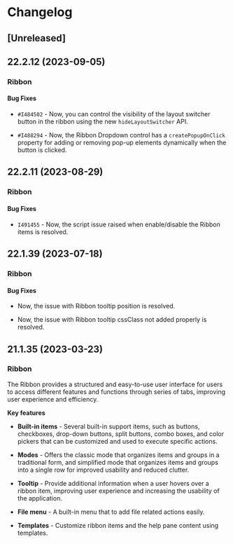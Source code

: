 # Changelog

## [Unreleased]

## 22.2.12 (2023-09-05)

### Ribbon

#### Bug Fixes

- `#I484502` - Now, you can control the visibility of the layout switcher button in the ribbon using the new `hideLayoutSwitcher` API.

- `#I488294` - Now, the Ribbon Dropdown control has a `createPopupOnClick` property for adding or removing pop-up elements dynamically when the button is clicked.

## 22.2.11 (2023-08-29)

### Ribbon

#### Bug Fixes

- `I491455` - Now, the script issue raised when enable/disable the Ribbon items is resolved.

## 22.1.39 (2023-07-18)

### Ribbon

#### Bug Fixes

- Now, the issue with Ribbon tooltip position is resolved.

- Now, the issue with Ribbon tooltip cssClass not added properly is resolved.

## 21.1.35 (2023-03-23)

### Ribbon

The Ribbon provides a structured and easy-to-use user interface for users to access different features and functions through series of tabs, improving user experience and efficiency.

**Key features**

- **Built-in items** - Several built-in support items, such as buttons, checkboxes, drop-down buttons, split buttons, combo boxes, and color pickers that can be customized and used to execute specific actions.

- **Modes** - Offers the classic mode that organizes items and groups in a traditional form, and simplified mode that organizes items and groups into a single row for improved usability and reduced clutter.

- **Tooltip** - Provide additional information when a user hovers over a ribbon item, improving user experience and increasing the usability of the application.

- **File menu** - A built-in menu that to add file related actions easily.

- **Templates** - Customize ribbon items and the help pane content using templates.
